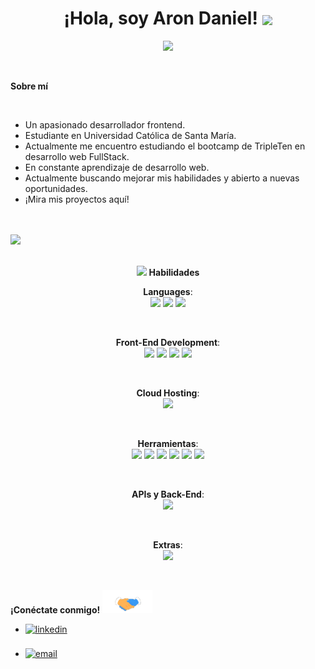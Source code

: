 <h1 align="center"><b>¡Hola, soy Aron Daniel!</b> <img src="https://media.giphy.com/media/hvRJCLFzcasrR4ia7z/giphy.gif" width="35" style="vertical-align: middle;"></h1>

<p align="center">
    <a href="https://github.com/zinderellasnuff">
        <img src="https://readme-typing-svg.herokuapp.com?font=Time+New+Roman&color=cyan&size=25&center=true&vCenter=true&width=600&height=100&lines=Apasionado+Frontend+Developer;Estudiante+de+Programación;Siempre+aprendiendo+cosas+nuevas..;¡Bienvenido+a+mi+perfil!">
    </a>
</p>

<br>

<b>Sobre mí</b>
<br>

<br>

- Un apasionado desarrollador frontend.
- Estudiante en Universidad Católica de Santa María.
- Actualmente me encuentro estudiando el bootcamp de TripleTen en desarrollo web FullStack.
- En constante aprendizaje de desarrollo web.
- Actualmente buscando mejorar mis habilidades y abierto a nuevas oportunidades.
- ¡Mira mis proyectos aquí!

<br><br>
<img src="https://user-images.githubusercontent.com/73097560/115834477-dbab4500-a447-11eb-908a-139a6edaec5c.gif"><br><br>
<p align="center">
    <img src="https://media2.giphy.com/media/QssGEmpkyEOhBCb7e1/giphy.gif?cid=ecf05e47a0n3gi1bfqntqmob8g9aid1oyj2wr3ds3mg700bl&rid=giphy.gif" width="25"> <b>Habilidades</b>
</p>

<p align="center">
    <b>Languages</b>:
    <br>
    <img src="https://img.shields.io/badge/C++%20-%2300599C.svg?style=for-the-badge&logo=c%2B%2B&logoColor=white">
    <img src="https://img.shields.io/badge/Java-%23ED8B00.svg?style=for-the-badge&logo=java&logoColor=white">
    <img src="https://img.shields.io/badge/Python-%2314354C.svg?style=for-the-badge&logo=python&logoColor=white">
</p>

<br>   
    
<p align="center">
    <b>Front-End Development</b>:
    <br>
    <img src="https://img.shields.io/badge/HTML5-%23E34F26.svg?style=for-the-badge&logo=html5&logoColor=white">
    <img src="https://img.shields.io/badge/CSS-%231572B6.svg?style=for-the-badge&logo=css3&logoColor=white">
    <img src="https://img.shields.io/badge/JavaScript-%23F7DF1E.svg?style=for-the-badge&logo=javascript&logoColor=black">
    <img src="https://img.shields.io/badge/React-%2361DAFB.svg?style=for-the-badge&logo=react&logoColor=black">
</p>

<br>

<p align="center">
    <b>Cloud Hosting</b>:
    <br>
    <img src="https://img.shields.io/badge/GitHub%20Pages-%23327FC7.svg?style=for-the-badge&logo=github&logoColor=white">
</p>

<br>

<p align="center">
    <b>Herramientas</b>:
    <br>
    <img src="https://img.shields.io/badge/git-%23F05033.svg?style=for-the-badge&logo=git&logoColor=white">
    <img src="https://img.shields.io/badge/github-%23121011.svg?style=for-the-badge&logo=github&logoColor=white">
    <img src="https://img.shields.io/badge/google-%234285F4.svg?style=for-the-badge&logo=google&logoColor=white">
    <img src="https://img.shields.io/badge/Visual%20Studio%20Code-0078d7.svg?style=for-the-badge&logo=visual-studio-code&logoColor=white">
    <img src="https://img.shields.io/badge/Figma-%23F24E1E.svg?style=for-the-badge&logo=figma&logoColor=white">
    <img src="https://img.shields.io/badge/Linux-FCC624?style=for-the-badge&logo=linux&logoColor=black">
</p>

<br>

<p align="center">
    <b>APIs y Back-End</b>:
    <br>
    <img src="https://img.shields.io/badge/REST%20API-%2300D09C.svg?style=for-the-badge&logo=postman&logoColor=white">
</p>

<br>

<p align="center">
    <b>Extras</b>:
    <br>
    <img src="https://img.shields.io/badge/Terminal-%23054020?style=for-the-badge&logo=gnu-bash&logoColor=white">
</p>

<br>

<b>¡Conéctate conmigo!</b> <img src="https://github.com/0xAbdulKhalid/0xAbdulKhalid/raw/main/assets/mdImages/handshake.gif" width="80">

<div align='left'>
    <ul>
        <li><a href="https://www.linkedin.com/in/aron-guzm%C3%A1n-flores-518244290/" target="_blank">
        <img src="https://img.shields.io/badge/linkedin: Aron Daniel-%2300acee.svg?color=405DE6&style=for-the-badge&logo=linkedin&logoColor=white" alt="linkedin" style="margin-bottom: 5px;"/>
        </a></li>
        <br>
        <li><a href="mailto:anaf27286@gmail.com" target="_blank">
        <img src="https://img.shields.io/badge/gmail: Aron Daniel-%23EA4335.svg?style=for-the-badge&logo=gmail&logoColor=white" alt="email" style="margin-bottom: 5px;" />
        </a></li>
    </ul>
</div>
